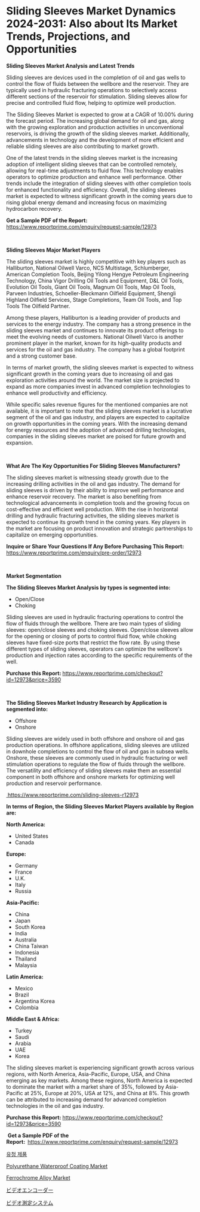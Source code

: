 <p><h1>Sliding Sleeves Market Dynamics 2024-2031: Also about Its Market Trends, Projections, and Opportunities</h1></p><p><strong>Sliding Sleeves Market Analysis and Latest Trends</strong></p>
<p><p>Sliding sleeves are devices used in the completion of oil and gas wells to control the flow of fluids between the wellbore and the reservoir. They are typically used in hydraulic fracturing operations to selectively access different sections of the reservoir for stimulation. Sliding sleeves allow for precise and controlled fluid flow, helping to optimize well production.</p><p>The Sliding Sleeves Market is expected to grow at a CAGR of 10.00% during the forecast period. The increasing global demand for oil and gas, along with the growing exploration and production activities in unconventional reservoirs, is driving the growth of the sliding sleeves market. Additionally, advancements in technology and the development of more efficient and reliable sliding sleeves are also contributing to market growth.</p><p>One of the latest trends in the sliding sleeves market is the increasing adoption of intelligent sliding sleeves that can be controlled remotely, allowing for real-time adjustments to fluid flow. This technology enables operators to optimize production and enhance well performance. Other trends include the integration of sliding sleeves with other completion tools for enhanced functionality and efficiency. Overall, the sliding sleeves market is expected to witness significant growth in the coming years due to rising global energy demand and increasing focus on maximizing hydrocarbon recovery.</p></p>
<p><strong>Get a Sample PDF of the Report:&nbsp;</strong> <a href="https://www.reportprime.com/enquiry/request-sample/12973">https://www.reportprime.com/enquiry/request-sample/12973</a></p>
<p>&nbsp;</p>
<p><strong>Sliding Sleeves Major Market Players</strong></p>
<p><p>The sliding sleeves market is highly competitive with key players such as Halliburton, National Oilwell Varco, NCS Multistage, Schlumberger, American Completion Tools, Beijing Yilong Hengye Petroleum Engineering Technology, China Vigor Drilling Oil Tools and Equipment, D&L Oil Tools, Evolution Oil Tools, Giant Oil Tools, Magnum Oil Tools, Map Oil Tools, Parveen Industries, Schoeller-Bleckmann Oilfield Equipment, Shengli Highland Oilfield Services, Stage Completions, Team Oil Tools, and Top Tools The Oilfield Partner.</p><p>Among these players, Halliburton is a leading provider of products and services to the energy industry. The company has a strong presence in the sliding sleeves market and continues to innovate its product offerings to meet the evolving needs of customers. National Oilwell Varco is another prominent player in the market, known for its high-quality products and services for the oil and gas industry. The company has a global footprint and a strong customer base.</p><p>In terms of market growth, the sliding sleeves market is expected to witness significant growth in the coming years due to increasing oil and gas exploration activities around the world. The market size is projected to expand as more companies invest in advanced completion technologies to enhance well productivity and efficiency.</p><p>While specific sales revenue figures for the mentioned companies are not available, it is important to note that the sliding sleeves market is a lucrative segment of the oil and gas industry, and players are expected to capitalize on growth opportunities in the coming years. With the increasing demand for energy resources and the adoption of advanced drilling technologies, companies in the sliding sleeves market are poised for future growth and expansion.</p></p>
<p>&nbsp;</p>
<p><strong>What Are The Key Opportunities For Sliding Sleeves Manufacturers?</strong></p>
<p><p>The sliding sleeves market is witnessing steady growth due to the increasing drilling activities in the oil and gas industry. The demand for sliding sleeves is driven by their ability to improve well performance and enhance reservoir recovery. The market is also benefiting from technological advancements in completion tools and the growing focus on cost-effective and efficient well production. With the rise in horizontal drilling and hydraulic fracturing activities, the sliding sleeves market is expected to continue its growth trend in the coming years. Key players in the market are focusing on product innovation and strategic partnerships to capitalize on emerging opportunities.</p></p>
<p><strong>Inquire or Share Your Questions If Any Before Purchasing This Report:</strong> <a href="https://www.reportprime.com/enquiry/pre-order/12973">https://www.reportprime.com/enquiry/pre-order/12973</a></p>
<p>&nbsp;</p>
<p><strong>Market Segmentation</strong></p>
<p><strong>The Sliding Sleeves Market Analysis by types is segmented into:</strong></p>
<p><ul><li>Open/Close</li><li>Choking</li></ul></p>
<p><p>Sliding sleeves are used in hydraulic fracturing operations to control the flow of fluids through the wellbore. There are two main types of sliding sleeves: open/close sleeves and choking sleeves. Open/close sleeves allow for the opening or closing of ports to control fluid flow, while choking sleeves have fixed-size ports that restrict the flow rate. By using these different types of sliding sleeves, operators can optimize the wellbore's production and injection rates according to the specific requirements of the well.</p></p>
<p><strong>Purchase this Report:&nbsp;</strong><a href="https://www.reportprime.com/checkout?id=12973&price=3590">https://www.reportprime.com/checkout?id=12973&price=3590</a></p>
<p>&nbsp;</p>
<p><strong>The Sliding Sleeves Market Industry Research by Application is segmented into:</strong></p>
<p><ul><li>Offshore</li><li>Onshore</li></ul></p>
<p><p>Sliding sleeves are widely used in both offshore and onshore oil and gas production operations. In offshore applications, sliding sleeves are utilized in downhole completions to control the flow of oil and gas in subsea wells. Onshore, these sleeves are commonly used in hydraulic fracturing or well stimulation operations to regulate the flow of fluids through the wellbore. The versatility and efficiency of sliding sleeves make them an essential component in both offshore and onshore markets for optimizing well production and reservoir performance.</p></p>
<p><a href="https://www.reportprime.com/sliding-sleeves-r12973">&nbsp;https://www.reportprime.com/sliding-sleeves-r12973</a></p>
<p><strong>In terms of Region, the Sliding Sleeves Market Players available by Region are:</strong></p>
<p>
    <p> <strong> North America: </strong>
        <ul>
            <li>United States</li>
            <li>Canada</li>
        </ul>
        </p> 
    <p> <strong> Europe: </strong>
        <ul>
            <li>Germany</li>
            <li>France</li>
            <li>U.K.</li>
            <li>Italy</li>
            <li>Russia</li>
        </ul>
        </p> 
    <p> <strong> Asia-Pacific: </strong>
        <ul>
            <li>China</li>
            <li>Japan</li>
            <li>South Korea</li>
            <li>India</li>
            <li>Australia</li>
            <li>China Taiwan</li>
            <li>Indonesia</li>
            <li>Thailand</li>
            <li>Malaysia</li>
        </ul>
        </p> 
    <p> <strong> Latin America: </strong>
        <ul>
            <li>Mexico</li>
            <li>Brazil</li>
            <li>Argentina Korea</li>
            <li>Colombia</li>
        </ul>
        </p> 
    <p> <strong> Middle East & Africa: </strong>
        <ul>
            <li>Turkey</li>
            <li>Saudi</li>
            <li>Arabia</li>
            <li>UAE</li>
            <li>Korea</li>
        </ul>
    </p>
    </p>
<p><p>The sliding sleeves market is experiencing significant growth across various regions, with North America, Asia-Pacific, Europe, USA, and China emerging as key markets. Among these regions, North America is expected to dominate the market with a market share of 35%, followed by Asia-Pacific at 25%, Europe at 20%, USA at 12%, and China at 8%. This growth can be attributed to increasing demand for advanced completion technologies in the oil and gas industry.</p></p>
<p><strong>Purchase this Report: </strong><a href="https://www.reportprime.com/checkout?id=12973&price=3590">https://www.reportprime.com/checkout?id=12973&price=3590</a></p>
<p>&nbsp;<strong>Get a Sample PDF of the Report:&nbsp;&nbsp;</strong><a href="https://www.reportprime.com/enquiry/request-sample/12973">https://www.reportprime.com/enquiry/request-sample/12973</a></p>
<p><strong></strong></p>
<p><p><a href="https://github.com/plelbej847484502/Market-Research-Report-List-1/blob/main/990455919205.md">유청 제품</a></p><p><a href="https://issuu.com/reportprime-2/docs/polyurethane-waterproof-coating-market-size-2030.p">Polyurethane Waterproof Coating Market</a></p><p><a href="https://issuu.com/reportprime-2/docs/ferrochrome-alloy-market-size-2030.pptx">Ferrochrome Alloy Market</a></p><p><a href="https://github.com/oafhukehf4709715/Market-Research-Report-List-1/blob/main/292133220753.md">ビデオエンコーダー</a></p><p><a href="https://github.com/dzy793153605/Market-Research-Report-List-1/blob/main/260952720754.md">ビデオ測定システム</a></p></p>